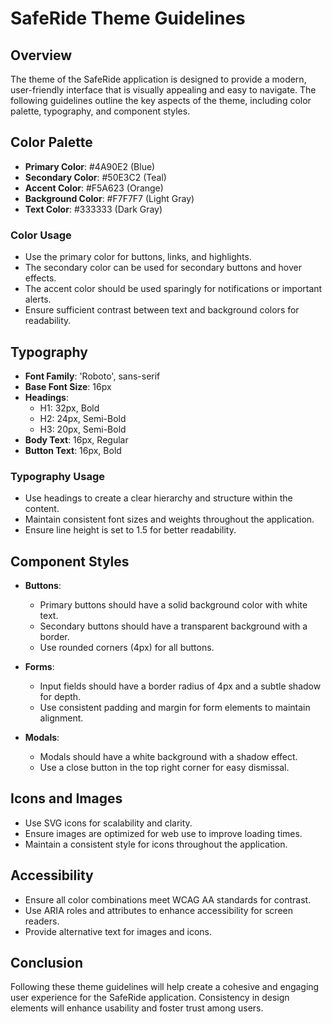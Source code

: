 # SafeRide Theme Guidelines

## Overview
The theme of the SafeRide application is designed to provide a modern, user-friendly interface that is visually appealing and easy to navigate. The following guidelines outline the key aspects of the theme, including color palette, typography, and component styles.

## Color Palette
- **Primary Color**: #4A90E2 (Blue)
- **Secondary Color**: #50E3C2 (Teal)
- **Accent Color**: #F5A623 (Orange)
- **Background Color**: #F7F7F7 (Light Gray)
- **Text Color**: #333333 (Dark Gray)

### Color Usage
- Use the primary color for buttons, links, and highlights.
- The secondary color can be used for secondary buttons and hover effects.
- The accent color should be used sparingly for notifications or important alerts.
- Ensure sufficient contrast between text and background colors for readability.

## Typography
- **Font Family**: 'Roboto', sans-serif
- **Base Font Size**: 16px
- **Headings**: 
  - H1: 32px, Bold
  - H2: 24px, Semi-Bold
  - H3: 20px, Semi-Bold
- **Body Text**: 16px, Regular
- **Button Text**: 16px, Bold

### Typography Usage
- Use headings to create a clear hierarchy and structure within the content.
- Maintain consistent font sizes and weights throughout the application.
- Ensure line height is set to 1.5 for better readability.

## Component Styles
- **Buttons**: 
  - Primary buttons should have a solid background color with white text.
  - Secondary buttons should have a transparent background with a border.
  - Use rounded corners (4px) for all buttons.
  
- **Forms**: 
  - Input fields should have a border radius of 4px and a subtle shadow for depth.
  - Use consistent padding and margin for form elements to maintain alignment.

- **Modals**: 
  - Modals should have a white background with a shadow effect.
  - Use a close button in the top right corner for easy dismissal.

## Icons and Images
- Use SVG icons for scalability and clarity.
- Ensure images are optimized for web use to improve loading times.
- Maintain a consistent style for icons throughout the application.

## Accessibility
- Ensure all color combinations meet WCAG AA standards for contrast.
- Use ARIA roles and attributes to enhance accessibility for screen readers.
- Provide alternative text for images and icons.

## Conclusion
Following these theme guidelines will help create a cohesive and engaging user experience for the SafeRide application. Consistency in design elements will enhance usability and foster trust among users.